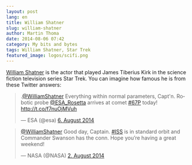 ```yaml
---
layout: post
lang: en
title: William Shatner
slug: william-shatner
author: Martin Thoma
date: 2014-08-06 07:42
category: My bits and bytes
tags: William Shatner, Star Trek
featured_image: logos/scifi.png
---
```

[William Shatner](https://en.wikipedia.org/wiki/William_Shatner) is the actor
that played James Tiberius Kirk in the science fiction television series Star
Trek. You can imagine how famous he is from these Twitter answers:

<blockquote class="twitter-tweet" lang="de"><p>.<a href="https://twitter.com/WilliamShatner">@WilliamShatner</a> Everything within normal parameters, Capt&#39;n. Robotic probe <a href="https://twitter.com/ESA_Rosetta">@ESA_Rosetta</a> arrives at comet <a href="https://twitter.com/hashtag/67P?src=hash">#67P</a> today! <a href="http://t.co/f7nuOjMVuh">http://t.co/f7nuOjMVuh</a></p>&mdash; ESA (@esa) <a href="https://twitter.com/esa/statuses/496905989548146688">6. August 2014</a></blockquote>
<script async src="//platform.twitter.com/widgets.js" charset="utf-8"></script>

<blockquote class="twitter-tweet" lang="de"><p><a href="https://twitter.com/WilliamShatner">@WilliamShatner</a> Good day, Captain. <a href="https://twitter.com/hashtag/ISS?src=hash">#ISS</a> is in standard orbit and Commander Swanson has the conn. Hope you’re having a great weekend!</p>&mdash; NASA (@NASA) <a href="https://twitter.com/NASA/statuses/495719809695621121">2. August 2014</a></blockquote>
<script async src="//platform.twitter.com/widgets.js" charset="utf-8"></script>
